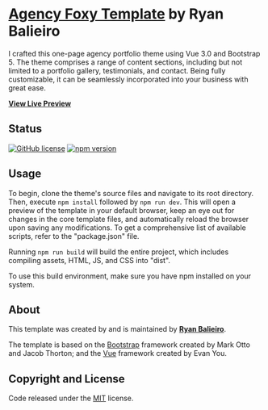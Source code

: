 # [Agency Foxy Template](https://ryanbalieiro.github.io/foxy-template/) by Ryan Balieiro

I crafted this one-page agency portfolio theme using Vue 3.0 and Bootstrap 5. The theme comprises a range of content sections, including but not limited to a portfolio gallery, testimonials, and contact. Being fully customizable, it can be seamlessly incorporated into your business with great ease.



**[View Live Preview](https://ryanbalieiro.github.io/foxy-template/)**

## Status

[![GitHub license](https://img.shields.io/badge/license-MIT-blue.svg)](https://raw.githubusercontent.com/StartBootstrap/startbootstrap-agency/master/LICENSE)
[![npm version](https://img.shields.io/npm/v/startbootstrap-agency.svg)](https://www.npmjs.com/package/startbootstrap-agency)

## Usage

To begin, clone the theme's source files and navigate to its root directory. Then, execute `npm install` followed by `npm run dev`. This will open a preview of the template in your default browser, keep an eye out for changes in the core template files, and automatically reload the browser upon saving any modifications. To get a comprehensive list of available scripts, refer to the "package.json" file.

Running `npm run build` will build the entire project, which includes compiling assets, HTML, JS, and CSS into "dist". 

To use this build environment, make sure you have npm installed on your system.

## About

This template was created by and is maintained by **[Ryan Balieiro](https://ryanbalieiro.com/)**.

The template is based on the [Bootstrap](https://getbootstrap.com/) framework created by Mark Otto and Jacob Thorton; and the [Vue](https://vuejs.org/) framework created by Evan You.

## Copyright and License

Code released under the [MIT](https://github.com/StartBootstrap/startbootstrap-agency/blob/master/LICENSE) license.
